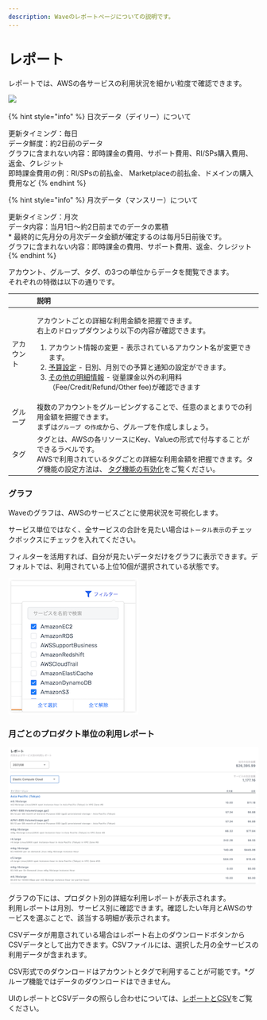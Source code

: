 ```yaml
---
description: Waveのレポートページについての説明です。
---
```


# レポート

レポートでは、AWSの各サービスの利用状況を細かい粒度で確認できます。

![](../../.gitbook/assets/2021-09-07-17.10.19.gif)

{% hint style="info" %}
日次データ（デイリー）について

更新タイミング：毎日  
データ鮮度：約2日前のデータ  
グラフに含まれない内容：即時課金の費用、サポート費用、RI/SPs購入費用、返金、クレジット  
即時課金費用の例：RI/SPsの前払金、 Marketplaceの前払金、ドメインの購入費用など
{% endhint %}

{% hint style="info" %}
月次データ（マンスリー）について

更新タイミング：月次  
データ内容：当月1日〜約2日前までのデータの累積  
\* 最終的に先月分の月次データ金額が確定するのは毎月5日前後です。  
グラフに含まれない内容：即時課金の費用、サポート費用、返金、クレジット
{% endhint %}

アカウント、グループ、タグ、の3つの単位からデータを閲覧できます。  
それぞれの特徴は以下の通りです。

<table>
  <thead>
    <tr>
      <th style="text-align:left"></th>
      <th style="text-align:left">&#x8AAC;&#x660E;</th>
    </tr>
  </thead>
  <tbody>
    <tr>
      <td style="text-align:left">&#x30A2;&#x30AB;&#x30A6;&#x30F3;&#x30C8;</td>
      <td style="text-align:left">
        <p>&#x30A2;&#x30AB;&#x30A6;&#x30F3;&#x30C8;&#x3054;&#x3068;&#x306E;&#x8A73;&#x7D30;&#x306A;&#x5229;&#x7528;&#x91D1;&#x984D;&#x3092;&#x628A;&#x63E1;&#x3067;&#x304D;&#x307E;&#x3059;&#x3002;
          <br
          />&#x53F3;&#x4E0A;&#x306E;&#x30C9;&#x30ED;&#x30C3;&#x30D7;&#x30C0;&#x30A6;&#x30F3;&#x3088;&#x308A;&#x4EE5;&#x4E0B;&#x306E;&#x5185;&#x5BB9;&#x304C;&#x78BA;&#x8A8D;&#x3067;&#x304D;&#x307E;&#x3059;&#x3002;</p>
        <ol>
          <li>&#x30A2;&#x30AB;&#x30A6;&#x30F3;&#x30C8;&#x60C5;&#x5831;&#x306E;&#x5909;&#x66F4;
            - &#x8868;&#x793A;&#x3055;&#x308C;&#x3066;&#x3044;&#x308B;&#x30A2;&#x30AB;&#x30A6;&#x30F3;&#x30C8;&#x540D;&#x304C;&#x5909;&#x66F4;&#x3067;&#x304D;&#x307E;&#x3059;&#x3002;</li>
          <li><a href="https://docs.alphaus.cloud/v/wave/alphaus-wave-aws/aws-budget">&#x4E88;&#x7B97;&#x8A2D;&#x5B9A;</a> -
            &#x65E5;&#x5225;&#x3001;&#x6708;&#x5225;&#x3067;&#x306E;&#x4E88;&#x7B97;&#x3068;&#x901A;&#x77E5;&#x306E;&#x8A2D;&#x5B9A;&#x304C;&#x3067;&#x304D;&#x307E;&#x3059;&#x3002;</li>
          <li><a href="https://docs.alphaus.cloud/v/wave/alphaus-wave-aws/aws-other-fees">&#x305D;&#x306E;&#x4ED6;&#x306E;&#x660E;&#x7D30;&#x60C5;&#x5831;</a> -
            &#x5F93;&#x91CF;&#x8AB2;&#x91D1;&#x4EE5;&#x5916;&#x306E;&#x5229;&#x7528;&#x6599;&#xFF08;Fee/Credit/Refund/Other
            fee)&#x304C;&#x78BA;&#x8A8D;&#x3067;&#x304D;&#x307E;&#x3059;</li>
        </ol>
      </td>
    </tr>
    <tr>
      <td style="text-align:left">&#x30B0;&#x30EB;&#x30FC;&#x30D7;</td>
      <td style="text-align:left">&#x8907;&#x6570;&#x306E;&#x30A2;&#x30AB;&#x30A6;&#x30F3;&#x30C8;&#x3092;&#x30B0;&#x30EB;&#x30FC;&#x30D4;&#x30F3;&#x30B0;&#x3059;&#x308B;&#x3053;&#x3068;&#x3067;&#x3001;&#x4EFB;&#x610F;&#x306E;&#x307E;&#x3068;&#x307E;&#x308A;&#x3067;&#x306E;&#x5229;&#x7528;&#x91D1;&#x984D;&#x3092;&#x628A;&#x63E1;&#x3067;&#x304D;&#x307E;&#x3059;&#x3002;
        <br
        />&#x307E;&#x305A;&#x306F;<code>&#x30B0;&#x30EB;&#x30FC;&#x30D7; &#x306E;&#x4F5C;&#x6210;</code>&#x304B;&#x3089;&#x3001;&#x30B0;&#x30EB;&#x30FC;&#x30D7;&#x3092;&#x4F5C;&#x6210;&#x3057;&#x307E;&#x3057;&#x3087;&#x3046;&#x3002;</td>
    </tr>
    <tr>
      <td style="text-align:left">&#x30BF;&#x30B0;</td>
      <td style="text-align:left">&#x30BF;&#x30B0;&#x3068;&#x306F;&#x3001;AWS&#x306E;&#x5404;&#x30EA;&#x30BD;&#x30FC;&#x30B9;&#x306B;Key&#x3001;Value&#x306E;&#x5F62;&#x5F0F;&#x3067;&#x4ED8;&#x4E0E;&#x3059;&#x308B;&#x3053;&#x3068;&#x304C;&#x3067;&#x304D;&#x308B;&#x30E9;&#x30D9;&#x30EB;&#x3067;&#x3059;&#x3002;
        <br
        />AWS&#x3067;&#x5229;&#x7528;&#x3055;&#x308C;&#x3066;&#x3044;&#x308B;&#x30BF;&#x30B0;&#x3054;&#x3068;&#x306E;&#x8A73;&#x7D30;&#x306A;&#x5229;&#x7528;&#x91D1;&#x984D;&#x3092;&#x628A;&#x63E1;&#x3067;&#x304D;&#x307E;&#x3059;&#x3002;&#x30BF;&#x30B0;&#x6A5F;&#x80FD;&#x306E;&#x8A2D;&#x5B9A;&#x65B9;&#x6CD5;&#x306F;&#x3001;
        <a
        href="https://docs.alphaus.cloud/v/wave/alphaus-wave-aws/aws-tag">&#x30BF;&#x30B0;&#x6A5F;&#x80FD;&#x306E;&#x6709;&#x52B9;&#x5316;</a>&#x3092;&#x3054;&#x89A7;&#x304F;&#x3060;&#x3055;&#x3044;&#x3002;</td>
    </tr>
  </tbody>
</table>

### グラフ

Waveのグラフは、AWSのサービスごとに使用状況を可視化します。

サービス単位ではなく、全サービスの合計を見たい場合は`トータル表示`のチェックボックスにチェックを入れてください。

フィルターを活用すれば、自分が見たいデータだけをグラフに表示できます。デフォルトでは、利用されている上位10個が選択されている状態です。

![](../../.gitbook/assets/screen-shot-2018-11-26-at-15.44.35%20%282%29.png)

### 月ごとのプロダクト単位の利用レポート

![](../../.gitbook/assets/wave-2.png)

グラフの下には、プロダクト別の詳細な利用レポートが表示されます。  
利用レポートは月別、サービス別に確認できます。確認したい年月とAWSのサービスを選ぶことで、該当する明細が表示されます。‌

CSVデータが用意されている場合はレポート右上のダウンロードボタンからCSVデータとして出力できます。CSVファイルには、選択した月の全サービスの利用データが含まれます。

CSV形式でのダウンロードはアカウントとタグで利用することが可能です。\*グループ機能ではデータのダウンロードはできません。

UIのレポートとCSVデータの照らし合わせについては、[レポートとCSV](https://docs.alphaus.cloud/v/wave/alphaus-wave-aws/report-csv)をご覧ください。




